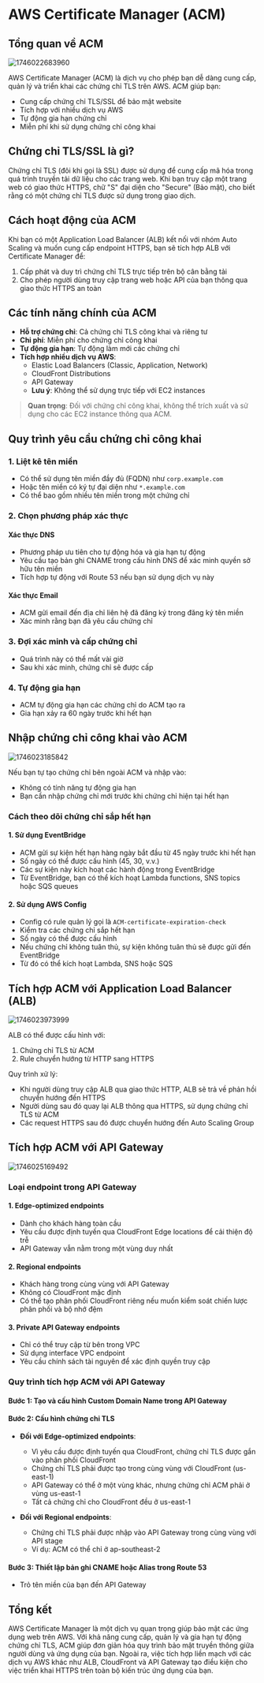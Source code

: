 # AWS Certificate Manager (ACM)

## Tổng quan về ACM

![1746022683960](image/ACM-amaz-cert-manager/1746022683960.png)

AWS Certificate Manager (ACM) là dịch vụ cho phép bạn dễ dàng cung cấp, quản lý và triển khai các chứng chỉ TLS trên AWS. ACM giúp bạn:

- Cung cấp chứng chỉ TLS/SSL để bảo mật website
- Tích hợp với nhiều dịch vụ AWS
- Tự động gia hạn chứng chỉ
- Miễn phí khi sử dụng chứng chỉ công khai

## Chứng chỉ TLS/SSL là gì?

Chứng chỉ TLS (đôi khi gọi là SSL) được sử dụng để cung cấp mã hóa trong quá trình truyền tải dữ liệu cho các trang web. Khi bạn truy cập một trang web có giao thức HTTPS, chữ "S" đại diện cho "Secure" (Bảo mật), cho biết rằng có một chứng chỉ TLS được sử dụng trong giao dịch.

## Cách hoạt động của ACM

Khi bạn có một Application Load Balancer (ALB) kết nối với nhóm Auto Scaling và muốn cung cấp endpoint HTTPS, bạn sẽ tích hợp ALB với Certificate Manager để:

1. Cấp phát và duy trì chứng chỉ TLS trực tiếp trên bộ cân bằng tải
2. Cho phép người dùng truy cập trang web hoặc API của bạn thông qua giao thức HTTPS an toàn

## Các tính năng chính của ACM

- **Hỗ trợ chứng chỉ**: Cả chứng chỉ TLS công khai và riêng tư
- **Chi phí**: Miễn phí cho chứng chỉ công khai
- **Tự động gia hạn**: Tự động làm mới các chứng chỉ
- **Tích hợp nhiều dịch vụ AWS**:
  - Elastic Load Balancers (Classic, Application, Network)
  - CloudFront Distributions
  - API Gateway
  - **Lưu ý**: Không thể sử dụng trực tiếp với EC2 instances

> **Quan trọng**: Đối với chứng chỉ công khai, không thể trích xuất và sử dụng cho các EC2 instance thông qua ACM.

## Quy trình yêu cầu chứng chỉ công khai

### 1. Liệt kê tên miền

- Có thể sử dụng tên miền đầy đủ (FQDN) như `corp.example.com`
- Hoặc tên miền có ký tự đại diện như `*.example.com`
- Có thể bao gồm nhiều tên miền trong một chứng chỉ

### 2. Chọn phương pháp xác thực

#### Xác thực DNS

- Phương pháp ưu tiên cho tự động hóa và gia hạn tự động
- Yêu cầu tạo bản ghi CNAME trong cấu hình DNS để xác minh quyền sở hữu tên miền
- Tích hợp tự động với Route 53 nếu bạn sử dụng dịch vụ này

#### Xác thực Email

- ACM gửi email đến địa chỉ liên hệ đã đăng ký trong đăng ký tên miền
- Xác minh rằng bạn đã yêu cầu chứng chỉ

### 3. Đợi xác minh và cấp chứng chỉ

- Quá trình này có thể mất vài giờ
- Sau khi xác minh, chứng chỉ sẽ được cấp

### 4. Tự động gia hạn

- ACM tự động gia hạn các chứng chỉ do ACM tạo ra
- Gia hạn xảy ra 60 ngày trước khi hết hạn

## Nhập chứng chỉ công khai vào ACM

![1746023185842](image/ACM-amaz-cert-manager/1746023185842.png)

Nếu bạn tự tạo chứng chỉ bên ngoài ACM và nhập vào:

- Không có tính năng tự động gia hạn
- Bạn cần nhập chứng chỉ mới trước khi chứng chỉ hiện tại hết hạn

### Cách theo dõi chứng chỉ sắp hết hạn

#### 1. Sử dụng EventBridge

- ACM gửi sự kiện hết hạn hàng ngày bắt đầu từ 45 ngày trước khi hết hạn
- Số ngày có thể được cấu hình (45, 30, v.v.)
- Các sự kiện này kích hoạt các hành động trong EventBridge
- Từ EventBridge, bạn có thể kích hoạt Lambda functions, SNS topics hoặc SQS queues

#### 2. Sử dụng AWS Config

- Config có rule quản lý gọi là `ACM-certificate-expiration-check`
- Kiểm tra các chứng chỉ sắp hết hạn
- Số ngày có thể được cấu hình
- Nếu chứng chỉ không tuân thủ, sự kiện không tuân thủ sẽ được gửi đến EventBridge
- Từ đó có thể kích hoạt Lambda, SNS hoặc SQS

## Tích hợp ACM với Application Load Balancer (ALB)

![1746023973999](image/ACM-amaz-cert-manager/1746023973999.png)

ALB có thể được cấu hình với:

1. Chứng chỉ TLS từ ACM
2. Rule chuyển hướng từ HTTP sang HTTPS

Quy trình xử lý:

- Khi người dùng truy cập ALB qua giao thức HTTP, ALB sẽ trả về phản hồi chuyển hướng đến HTTPS
- Người dùng sau đó quay lại ALB thông qua HTTPS, sử dụng chứng chỉ TLS từ ACM
- Các request HTTPS sau đó được chuyển hướng đến Auto Scaling Group

## Tích hợp ACM với API Gateway

![1746025169492](image/ACM-amaz-cert-manager/1746025169492.png)

### Loại endpoint trong API Gateway

#### 1. Edge-optimized endpoints

- Dành cho khách hàng toàn cầu
- Yêu cầu được định tuyến qua CloudFront Edge locations để cải thiện độ trễ
- API Gateway vẫn nằm trong một vùng duy nhất

#### 2. Regional endpoints

- Khách hàng trong cùng vùng với API Gateway
- Không có CloudFront mặc định
- Có thể tạo phân phối CloudFront riêng nếu muốn kiểm soát chiến lược phân phối và bộ nhớ đệm

#### 3. Private API Gateway endpoints

- Chỉ có thể truy cập từ bên trong VPC
- Sử dụng interface VPC endpoint
- Yêu cầu chính sách tài nguyên để xác định quyền truy cập

### Quy trình tích hợp ACM với API Gateway

#### Bước 1: Tạo và cấu hình Custom Domain Name trong API Gateway

#### Bước 2: Cấu hình chứng chỉ TLS

- **Đối với Edge-optimized endpoints**:

  - Vì yêu cầu được định tuyến qua CloudFront, chứng chỉ TLS được gắn vào phân phối CloudFront
  - Chứng chỉ TLS phải được tạo trong cùng vùng với CloudFront (us-east-1)
  - API Gateway có thể ở một vùng khác, nhưng chứng chỉ ACM phải ở vùng us-east-1
  - Tất cả chứng chỉ cho CloudFront đều ở us-east-1

- **Đối với Regional endpoints**:

  - Chứng chỉ TLS phải được nhập vào API Gateway trong cùng vùng với API stage
  - Ví dụ: ACM có thể chỉ ở ap-southeast-2

#### Bước 3: Thiết lập bản ghi CNAME hoặc Alias trong Route 53

- Trỏ tên miền của bạn đến API Gateway

## Tổng kết

AWS Certificate Manager là một dịch vụ quan trọng giúp bảo mật các ứng dụng web trên AWS. Với khả năng cung cấp, quản lý và gia hạn tự động chứng chỉ TLS, ACM giúp đơn giản hóa quy trình bảo mật truyền thông giữa người dùng và ứng dụng của bạn. Ngoài ra, việc tích hợp liền mạch với các dịch vụ AWS khác như ALB, CloudFront và API Gateway tạo điều kiện cho việc triển khai HTTPS trên toàn bộ kiến trúc ứng dụng của bạn.

